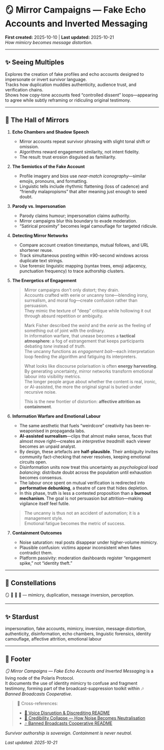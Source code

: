 # 🪞 Mirror Campaigns — Fake Echo Accounts and Inverted Messaging  
**First created:** 2025-10-10 | **Last updated:** 2025-10-21  
*How mimicry becomes message distortion.*

---

## ✨ Seeing Multiples    
Explores the creation of fake profiles and echo accounts designed to impersonate or invert survivor language.  
Tracks how duplication muddies authenticity, audience trust, and verification chains.  
Shows how copy-tone accounts feed “controlled dissent” loops—appearing to agree while subtly reframing or ridiculing original testimony.

---

## 🪩 The Hall of Mirrors  

1. **Echo Chambers and Shadow Speech**  
   - Mirror accounts repeat survivor phrasing with slight tonal shift or omission.  
   - Algorithms reward engagement similarity, not intent fidelity.  
   - The result: trust erosion disguised as familiarity.

2. **The Semiotics of the Fake Account**  
   - Profile imagery and bios use *near-match iconography*—similar emojis, pronouns, and formatting.  
   - Linguistic tells include rhythmic flattening (loss of cadence) and “friendly malapropisms” that alter meaning just enough to seed doubt.  

3. **Parody vs. Impersonation**  
   - Parody claims humour; impersonation claims authority.  
   - Mirror campaigns blur this boundary to evade moderation.  
   - “Satirical proximity” becomes legal camouflage for targeted ridicule.  

4. **Detecting Mirror Networks**  
   - Compare account creation timestamps, mutual follows, and URL shortener reuse.  
   - Track simultaneous posting within ±90-second windows across duplicate text strings.  
   - Use forensic linguistic mapping (syntax trees, emoji adjacency, punctuation frequency) to trace authorship clusters.  

5. **The Energetics of Engagement**  
   > Mirror campaigns don’t only distort; they drain.  
   > Accounts crafted with eerie or uncanny tone—blending irony, surrealism, and moral fog—create confusion rather than persuasion.  
   > They mimic the texture of “deep” critique while hollowing it out through absurd repetition or ambiguity.  
   >  
   > Mark Fisher described the *weird* and the *eerie* as the feeling of something out of joint with the ordinary.  
   > In information warfare, that unease becomes a **tactical atmosphere**: a fog of estrangement that keeps participants debating *tone* instead of *truth*.  
   > The uncanny functions as *engagement bait*—each interpretation loop feeding the algorithm and fatiguing its interpreters.  
   >  
   > What looks like discourse polarisation is often **energy harvesting**.  
   > By generating uncertainty, mirror networks transform emotional labour into visibility metrics.  
   > The longer people argue about whether the content is real, ironic, or AI-assisted, the more the original signal is buried under recursive noise.  
   >  
   > This is the new frontier of distortion: **affective attrition as containment**.

6. **Information Warfare and Emotional Labour**  
   - The same aesthetic that fuels “weirdcore” creativity has been re-weaponised in propaganda labs.  
   - **AI-assisted surrealism**—clips that almost make sense, faces that almost move right—creates an *interpretive treadmill*: each viewer becomes an unpaid analyst.  
   - By design, these artefacts are **half-plausible**. Their ambiguity invites community fact-checking that never resolves, keeping emotional circuits open.  
   - Disinformation units now treat this uncertainty as *psychological load balancing*: distribute doubt across the population until exhaustion becomes consensus.  
   - The labour once spent on mutual verification is redirected into **performative debunking**, a theatre of care that hides depletion.  
   - In this phase, truth is less a contested proposition than a **burnout mechanism**. The goal is not persuasion but attrition—making vigilance itself feel futile.  
   > The uncanny is thus not an accident of automation; it is a management style.  
   > Emotional fatigue becomes the metric of success.

7. **Containment Outcomes**  
   - Noise saturation: real posts disappear under higher-volume mimicry.  
   - Plausible confusion: victims appear inconsistent when fakes contradict them.  
   - Platform passivity: moderation dashboards register “engagement spike,” not “identity theft.”  

---

## 🌌 Constellations  
🪞 👅 🧿 🧬 — mimicry, duplication, message inversion, perception.

---

## ✨ Stardust  
impersonation, fake accounts, mimicry, inversion, message distortion, authenticity, disinformation, echo chambers, linguistic forensics, identity camouflage, affective attrition, emotional labour

---

## 🏮 Footer  
*🪞 Mirror Campaigns — Fake Echo Accounts and Inverted Messaging* is a living node of the Polaris Protocol.  
It documents the use of identity mimicry to confuse and fragment testimony, forming part of the broadcast-suppression toolkit within *🎶 Banned Broadcasts Cooperative*.  

> 📡 Cross-references:  
> - [👅 Voice Disruption & Discrediting README](../👅_Voice_Disruption_Discrediting/README.md)  
> - [🪫 Credibility Collapse — How Noise Becomes Neutralisation](../🪫_credibility_collapse_how_noise_becomes_neutralisation.md)  
> - [🎶 Banned Broadcasts Cooperative README](../🎶_Banned_Broadcasts_Cooperative/README.md)  

*Survivor authorship is sovereign. Containment is never neutral.*  

_Last updated: 2025-10-21_
